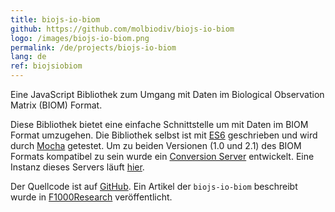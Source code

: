 ```yaml
---
title: biojs-io-biom
github: https://github.com/molbiodiv/biojs-io-biom
logo: /images/biojs-io-biom.png
permalink: /de/projects/biojs-io-biom
lang: de
ref: biojsiobiom
---
```


Eine JavaScript Bibliothek zum Umgang mit Daten im Biological Observation Matrix (BIOM) Format.

Diese Bibliothek bietet eine einfache Schnittstelle um mit Daten im BIOM Format umzugehen.
Die Bibliothek selbst ist mit [ES6](http://www.ecma-international.org/ecma-262/6.0/) geschrieben und wird durch [Mocha](https://mochajs.org/) getestet.
Um zu beiden Versionen (1.0 und 2.1) des BIOM Formats kompatibel zu sein wurde ein [Conversion Server](https://github.com/molbiodiv/biom-conversion-server) entwickelt.
Eine Instanz dieses Servers läuft [hier](https://biomcs.iimog.org/).

Der Quellcode ist auf [GitHub]({{page.github}}).
Ein Artikel der `biojs-io-biom` beschreibt wurde in [F1000Research](https://f1000research.com/articles/5-2348/v2) veröffentlicht.

